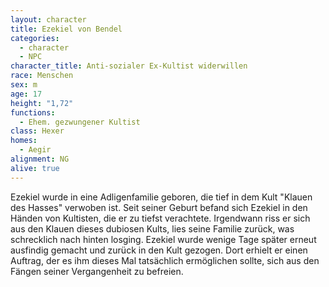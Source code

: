 ```yaml
---
layout: character
title: Ezekiel von Bendel
categories:
  - character
  - NPC
character_title: Anti-sozialer Ex-Kultist widerwillen
race: Menschen
sex: m
age: 17
height: "1,72"
functions:
  - Ehem. gezwungener Kultist
class: Hexer
homes:
  - Aegir
alignment: NG
alive: true
---
```


Ezekiel wurde in eine Adligenfamilie geboren, die tief in dem Kult "Klauen des Hasses" verwoben ist. Seit seiner Geburt
befand sich Ezekiel in den Händen von Kultisten, die er zu tiefst verachtete. Irgendwann riss er sich aus den Klauen
dieses dubiosen Kults, lies seine Familie zurück, was schrecklich nach hinten losging. Ezekiel wurde wenige Tage später
erneut ausfindig gemacht und zurück in den Kult gezogen. Dort erhielt er einen Auftrag, der es ihm dieses Mal
tatsächlich ermöglichen sollte, sich aus den Fängen seiner Vergangenheit zu befreien.